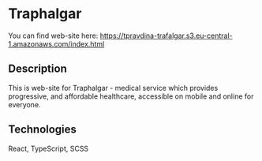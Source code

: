 # Traphalgar

You can find web-site here: https://tpravdina-trafalgar.s3.eu-central-1.amazonaws.com/index.html

## Description

This is web-site for Traphalgar - medical service which provides progressive, and affordable healthcare, accessible on mobile and online for everyone.

## Technologies

React, TypeScript, SCSS
